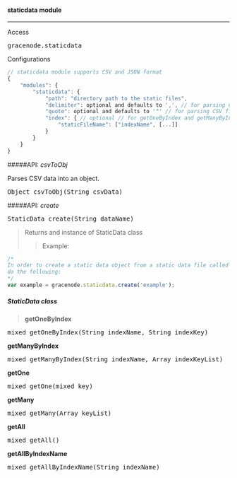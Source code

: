 #### <span id="staticdata-module">staticdata module</span>
***

Access
<pre>
gracenode.staticdata
</pre>

Configurations
```javascript
// staticdata module supports CSV and JSON format
{
	"modules": {
		"staticdata": {
			"path": "directory path to the static files",
			"delimiter": optional and defaults to ',', // for parsing CSV files
			"quote": optional and defaults to '"' // for parsing CSV files
			"index": { // optional // for getOneByIndex and getManyByIndex
				"staticFileName": ["indexName", [...]]
			}
		}
	}
}
```

#####API: *csvToObj*

Parses CSV data into an object.

<pre>
Object csvToObj(String csvData)
</pre>

#####API: *create*
<pre>
StaticData create(String dataName)
</pre>
> Returns and instance of StaticData class
>> Example:
```javascript
/* 
In order to create a static data object from a static data file called "example.csv",
do the following:
*/
var example = gracenode.staticdata.create('example');
```

##### StaticData class

> **getOneByIndex**
<pre>
mixed getOneByIndex(String indexName, String indexKey)
</pre>
**getManyByIndex**
<pre>
mixed getManyByIndex(String indexName, Array indexKeyList)
</pre>
**getOne**
<pre>
mixed getOne(mixed key)
</pre>
**getMany**
<pre>
mixed getMany(Array keyList)
</pre>
**getAll**
<pre>
mixed getAll()
</pre>
**getAllByIndexName**
<pre>
mixed getAllByIndexName(String indexName)
</pre>
